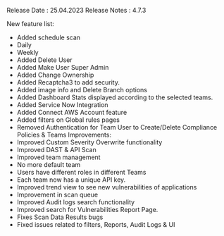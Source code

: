 Release Date : 25.04.2023
Release Notes : 4.7.3

New feature list:
- Added schedule scan
- Daily
- Weekly
- Added Delete User
- Added Make User Super Admin
- Added Change Ownership
- Added Recaptcha3 to add security.
- Added image info and Delete Branch options
- Added Dashboard Stats displayed according to the selected teams.
- Added Service Now Integration
- Added Connect AWS Account feature
- Added filters on Global rules pages
- Removed Authentication for Team User to Create/Delete Compliance Policies & Teams
Improvements:
- Improved Custom Severity Overwrite functionality 
- Improved DAST & API Scan
- Improved team management
- No more default team
- Users have different roles in different Teams
- Each team now has a unique API key.
- Improved trend view to see new vulnerabilities of applications
- Improvement in scan queue
- Improved Audit logs search functionality
- Improved search for Vulnerabilities Report Page.
- Fixes Scan Data Results bugs
- Fixed issues related to filters, Reports, Audit Logs & UI